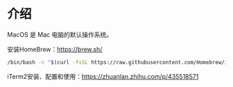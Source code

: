 # 介绍

MacOS 是 Mac 电脑的默认操作系统。

安装HomeBrew：https://brew.sh/

```Bash
/bin/bash -c "$(curl -fsSL https://raw.githubusercontent.com/Homebrew/install/HEAD/install.sh)"
```

iTerm2安装、配置和使用：https://zhuanlan.zhihu.com/p/435518571